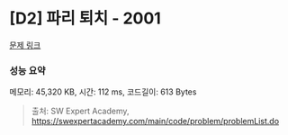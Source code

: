 # [D2] 파리 퇴치 - 2001 

[문제 링크](https://swexpertacademy.com/main/code/problem/problemDetail.do?contestProbId=AV5PzOCKAigDFAUq) 

### 성능 요약

메모리: 45,320 KB, 시간: 112 ms, 코드길이: 613 Bytes



> 출처: SW Expert Academy, https://swexpertacademy.com/main/code/problem/problemList.do